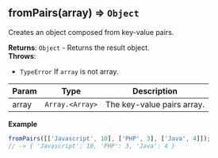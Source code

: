 <a name="fromPairs"></a>

## fromPairs(array) ⇒ <code>Object</code>
Creates an object composed from key-value pairs.

**Returns**: <code>Object</code> - Returns the result object.  
**Throws**:

- <code>TypeError</code> If `array` is not array.


| Param | Type | Description |
| --- | --- | --- |
| array | <code>Array.&lt;Array&gt;</code> | The key-value pairs array. |

**Example**  
```js
fromPairs([['Javascript', 10], ['PHP', 3], ['Java', 4]]);
// -> { 'Javascript': 10, 'PHP': 3, 'Java': 4 }
```
